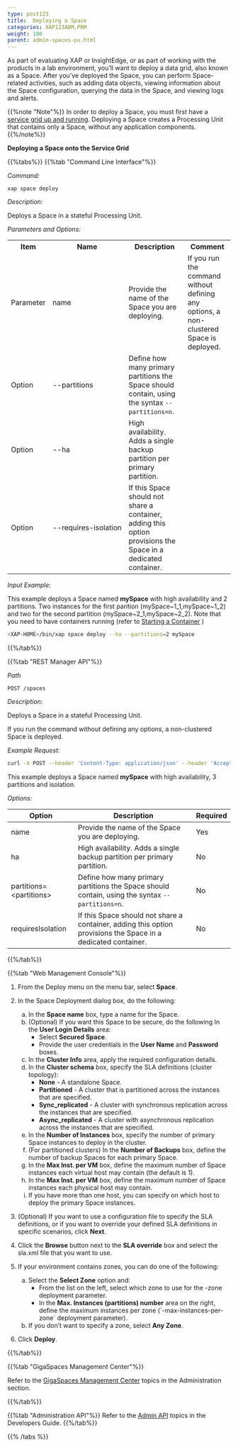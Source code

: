 ```yaml
---
type: post123
title:  Deploying a Space
categories: XAP123ADM,PRM
weight: 100
parent: admin-spaces-pu.html
---
```

 
 

As part of evaluating XAP or InsightEdge, or as part of working with the products in a lab environment, you’ll want to deploy a data grid, also known as a Space. After you’ve deployed the Space, you can perform Space-related activities, such as adding data objects, viewing information about the Space configuration, querying the data in the Space, and viewing logs and alerts. 

{{%note "Note"%}}
In order to deploy a Space, you must first have a [service grid up and running](./admin-service-grid.html).
Deploying a Space creates a Processing Unit that contains only a Space, without any application components.
{{%/note%}}


**Deploying a Space onto the Service Grid**

{{%tabs%}}
{{%tab "Command Line Interface"%}}

*Command:* 

`xap space deploy`

*Description:* 

Deploys a Space in a stateful Processing Unit.

*Parameters and Options:*

<table>
  <tr>
    <th>Item</th>
    <th>Name</th>
    <th>Description</th>
    <th>Comment</th>
  </tr>
   <tr>
    <td>Parameter</td>
    <td>name</td>
    <td>Provide the name of the Space you are deploying.</td>
    <td>If you run the command without defining any options, a non-clustered Space is deployed.</td>
  </tr>
  <tr>
    <td>Option</td>
    <td nowrap>--partitions</td>
    <td>Define how many primary partitions the Space should contain, using the syntax <code>--partitions=n</code>.</td>
    <td></td>
  </tr>
  <tr>
    <td>Option</td>
    <td>--ha</td>
    <td>High availability. Adds a single backup partition per primary partition.</td>
    <td></td>
  </tr>
  <tr>
    <td>Option</td>
    <td nowrap>--requires-isolation</td>
    <td>If this Space should not share a container, adding this option provisions the Space in a dedicated container.</td>
    <td></td>
  </tr>
</table>


*Input Example:*

This example deploys a Space named **mySpace** with high availability and 2 partitions.
Two instances for the first parition (mySpace~1_1,mySpace~1_2) and two for the second partition (mySpace~2_1,mySpace~2_2).
Note that you need to have containers running (refer to  [Starting a Container](./admin-service-grid-container-start.html) )

```bash
<XAP-HOME>/bin/xap space deploy --ha --partitions=2 mySpace
```

{{%/tab%}}


{{%tab "REST Manager API"%}}

*Path*

`POST /spaces`

*Description:* 

Deploys a Space in a stateful Processing Unit.

If you run the command without defining any options, a non-clustered Space is deployed.

*Example Request:*

```bash
curl -X POST --header 'Content-Type: application/json' --header 'Accept: text/plain' 'http://localhost:8090/v2/spaces?name=mySpace&partitions=3&backups=true&requiresIsolation=true'
```
This example deploys a Space named **mySpace** with high availability, 3 partitions and isolation. 


*Options:*

| Option     | Description       |   Required     |
|------|-------------------|----------------|
| name | Provide the name of the Space you are deploying. | Yes |
| ha         |High availability. Adds a single backup partition per primary partition. | No |
| partitions=\<partitions\>    | Define how many primary partitions the Space should contain, using the syntax `--partitions=n`. | No |
|requiresIsolation   | If this Space should not share a container, adding this option provisions the Space in a dedicated container. | No |

{{%/tab%}}


{{%tab "Web Management Console"%}}

1. From the Deploy menu on the menu bar, select **Space**.
2. In the Space Deployment dialog box, do the following:

	<ol type="a">
		<li>In the <b>Space name</b> box, type a name for the Space.</li>
		<li>(Optional) If you want this Space to be secure, do the following In the <b>User Login Details</b> area:
		<ul>
			<li>Select <b>Secured Space</b>.</li>
			<li>Provide the user credentials in the <b>User Name</b> and <b>Password</b> boxes.</li>
		</ul>
		</li>
		<li>In the <b>Cluster Info</b> area, apply the required configuration details.</li>
		<li>In the <b>Cluster schema</b> box, specify the SLA definitions (cluster topology):
		<ul>
			<li><b>None</b> - A standalone Space.</li>
			<li><b>Partitioned</b> - A cluster that is partitioned across the instances that are specified.</li>
			<li><b>Sync_replicated</b> - A cluster with synchronous replication across the instances that are specified.</li>
			<li><b>Async_replicated</b> - A cluster with asynchronous replication across the instances that are specified.</li>
		</ul>
		<li>In the <b>Number of Instances</b> box, specify the number of primary Space instances to deploy in the cluster.</li>
		<li>(For partitioned clusters) In the <b>Number of Backups</b> box, define the number of backup Spaces for each primary Space.</li>
		<li>In the <b>Max Inst. per VM</b> box, define the maximum number of Space instances each virtual host may contain (the default is 1).</li>
		<li>In the <b>Max Inst. per VM</b> box, define the maximum number of Space instances each physical host may contain.</li>
		<li>If you have more than one host, you can specify on which host to deploy the primary Space instances.</li>
		</li>
	</ol>	
	
1. (Optional) If you want to use a configuration file to specify the SLA definitions, or if you want to override your defined SLA definitions in specific scenarios, click **Next**. 
1. Click the **Browse** button next to the **SLA override** box and select the sla.xml file that you want to use.
1. If your environment contains zones, you can do one of the following:


	<ol type="a">
		<li>Select the <b>Select Zone</b> option and:
		<ul>
			<li>From the list on the left, select which zone to use for the -zone deployment parameter.</li>
			<li>In the <b>Max. Instances (partitions) number</b> area on the right, define the maximum instances per zone (`-max-instances-per-zone` deployment parameter).</li>
		</ul>
		<li>If you don’t want to specify a zone, select <b>Any Zone</b>.
		</ol>
	
1. Click **Deploy**.

{{%/tab%}}


{{%tab "GigaSpaces Management Center"%}}

Refer to the [GigaSpaces Management Center](./gigaspaces-management-center.html) topics in the Administration section.

{{%/tab%}}


{{%tab "Administration API"%}}
Refer to the [Admin API](../dev-java/administration-and-monitoring-overview.html) topics in the Developers Guide.
{{%/tab%}}

{{% /tabs %}}

